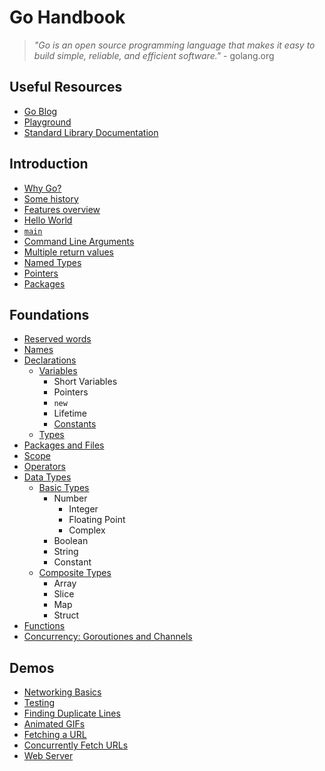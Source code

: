 # Go Handbook

> *"Go is an open source programming language that makes it easy to build simple, reliable, and efficient software."* - golang.org

## Useful Resources

* [Go Blog](https://blog.golang.org/)
* [Playground](https://play.golang.org)
* [Standard Library Documentation](https://golang.org/pkg)

## Introduction

* [Why Go?](intro/why)
* [Some history](intro/history)
* [Features overview](intro/features)
* [Hello World](intro/hello)
* [`main`](intro/main)
* [Command Line Arguments](demos/intro/args)
* [Multiple return values](demos/intros/multiple-return)
* [Named Types](intro/named-types)
* [Pointers](intro/pointers)
* [Packages](intro/packages)

## Foundations

* [Reserved words](foundations/keywords)
* [Names](foundations/names)
* [Declarations](foundations/declarations)
  * [Variables](foundations/declarations/variables)
    * Short Variables
    * Pointers
    * `new`
    * Lifetime
    * [Constants](foundations/declarations/constants)
  * [Types](foundations/declarations/types)
* [Packages and Files](foundations/packages)
* [Scope](foundations/scope)
* [Operators](foundations/operators)
* [Data Types](foundations/data-types)
  * [Basic Types](foundations/data-types/basic)
    * Number
      * Integer
      * Floating Point
      * Complex
    * Boolean
    * String
    * Constant
  * [Composite Types](foundations/data-types/composite)
    * Array
    * Slice
    * Map
    * Struct
* [Functions](foundations/functions)
* [Concurrency: Goroutiones and Channels](foundations/concurrency)

## Demos 

* [Networking Basics](demos/intro/networking)
* [Testing](demos/intro/testing)
* [Finding Duplicate Lines](demos/intro/finding-duplicate-lines)
* [Animated GIFs](demos/intro/gifs)
* [Fetching a URL](demos/intro/fetching-url)
* [Concurrently Fetch URLs](demos/intro/concurrent-fetch)
* [Web Server](demos/intro/web-server)
